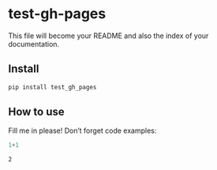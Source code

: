 test-gh-pages
================

<!-- WARNING: THIS FILE WAS AUTOGENERATED! DO NOT EDIT! -->

This file will become your README and also the index of your
documentation.

## Install

``` sh
pip install test_gh_pages
```

## How to use

Fill me in please! Don’t forget code examples:

``` python
1+1
```

    2
